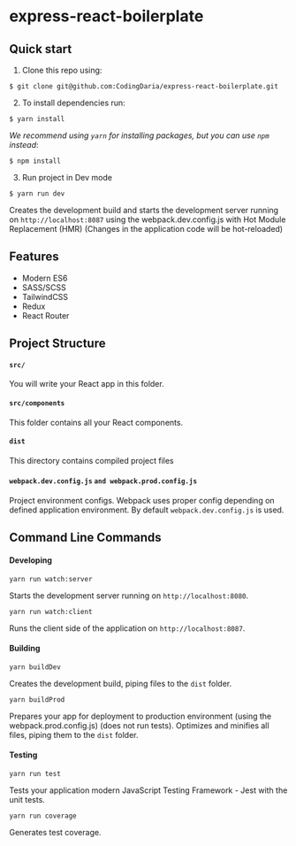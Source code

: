 # express-react-boilerplate

## Quick start

1. Clone this repo using:
  ```shell
  $ git clone git@github.com:CodingDaria/express-react-boilerplate.git
  ```

2. To install dependencies run:

  ```shell
  $ yarn install
  ```

  *We recommend using `yarn` for installing packages, but you can use `npm` instead*:

  ```shell
  $ npm install
  ```
3. Run project in Dev mode

  ```shell
  $ yarn run dev
  ```
  Creates the development build and starts the development server running on `http://localhost:8087` using the webpack.dev.config.js with Hot Module Replacement (HMR) (Changes in the application code will be hot-reloaded)

  ## Features

* Modern ES6
* SASS/SCSS
* TailwindCSS
* Redux
* React Router

## Project Structure

#### `src/`

You will write your React app in this folder.

#### `src/components`

This folder contains all your React components.

#### `dist`
This directory contains compiled project files

#### `webpack.dev.config.js` `and webpack.prod.config.js`
Project environment configs. Webpack uses proper config depending on defined application environment.
By default `webpack.dev.config.js` is used.


## Command Line Commands

#### Developing

```Shell
yarn run watch:server
```
Starts the development server running on `http://localhost:8080`.

```Shell
yarn run watch:client
```
Runs the client side of the application on `http://localhost:8087`.


#### Building

```Shell
yarn buildDev
```

Creates the development build, piping files to the `dist` folder.


```Shell
yarn buildProd
```

Prepares your app for deployment to production environment (using the webpack.prod.config.js) (does not run tests). Optimizes and minifies all files, piping them to the `dist` folder.


#### Testing

```Shell
yarn run test
```

Tests your application modern JavaScript Testing Framework - Jest with the unit tests.


```Shell
yarn run coverage
```

Generates test coverage.

